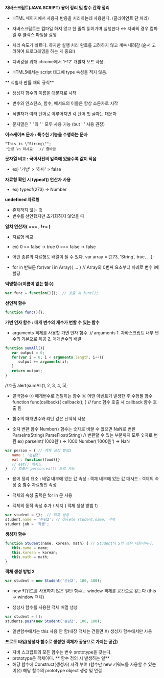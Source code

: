 **자바스크립트(JAVA SCRIPT) 용어 정리 및 함수 간략 정리**
- HTML 페이지에서 사용자 반응을 처리하는데 사용한다. (클라이언트 단 처리)
- 자바스크립트는 컴파일 하지 않고 한 줄씩 읽어가며 실행한다 ↔ 자바의 경우 컴파일 후 클랙스 파일을 실행
- 처리 속도가 빠르다. 하지만 실행 처리 완료를 고려하지 않고 계속 내려감 (순서 고려하여 프로그래밍을 하는 게 중요!)
- 디버깅을 위해 chrome에서 'F12' 개발자 모드 사용.

- HTML5에서는 script  태그에 type 속성을 적지 않음.

** 식별자 만들 때의 규칙**
- 생성자 함수의 이름을 대문자로 시작
- 변수와 인스턴스, 함수, 메서드의 이름은 항상 소문자로 시작
- 식별자가 여러 단어로 이루어지면 각 단어 첫 글자는 대문자

- 문자열은 " "와 ' ' 모두 사용 가능 (but ' ' 사용 권장)

**이스케이프 문자 : 특수한 기능을 수행하는 문자**
```
"This is \"String\"";
'안녕 \n 하세요'  // 줄바꿈
```

**문자열 비교 : 국어사전의 앞쪽에 있을수록 값이 작음**
- ex) '가방' > '하마' > false

**자료형 확인 시 typeof() 연산자 사용**
- ex) typeof(273) → Number

**undefined 자료형**
- 존재하지 않는 것
- 변수를 선언했지만 초기화하지 않았을 때


**일치 연산자( === , !+= )**
- 자료형 비교
- ex) 0 == false → true
  0 === false → false

- 어떤 종류의 자료형도 배열이 될 수 있다.
var array = [273, 'String', true, ...];

- for in 반복문
for(var i in Array){
   ...
} // Array의 0번째 요소부터 차례로 변수 i에 할당

**익명함수(이름이 없는 함수)**
```js
var func = function(){};  // 호출 시 func();
```

**선언적 함수**
```js
function func(){};
```

**가변 인자 함수 : 매개 변수의 개수가 변할 수 있는 함수**
* arguments 객체를 사용할 가변 인자 함수.
// arguments 1. 자바스크립트 내부 변수의 기본으로 제공 2. 매개변수의 배열
```js
function sumAll(){
   var output = 0;
   for(var i = 0; i < arguments.length; i++){
      output += arguments[i];
   }
   return output;
}
```
//호출
alert(sumAll(1, 2, 3, 4, 5);

- 콜백함수
ⓐ 매개변수로 전달하는 함수
ⓑ 어떤 이벤트가 발생한 후 수행될 함수
function func(callback){
   callback();
}  // func 함수 호출 시 callback 함수 호출 됨

- 함수의 매개변수와 리턴 값은 선택적 사용

- 숫자 변환 함수
Number() 함수는 숫자로 바꿀 수 없으면 NaN로 변환
ParseInt(String)
ParseFloat(String)   // 변환할 수 있는 부분까지 모두 숫자로 변환
ex) parseInt('1000원') → 1000
Number('1000원') → NaN

```js
var person = { // 객체 생성 방법1
   name : '순남2'
   eat : function(food){}
   // eat() 메서드
}  // 호출은 person.eat() 으로 가능
```
* 용어 정리
요소 : 배열 내부에 있는 값
속성 : 객체 내부에 있는 값
매서드 : 객체의 속성 중 함수 자료형인 속성

- 객체의 속성 출력은 for in 문 사용

- 객체의 동적 속성 추가 / 제지 ( 객체 생성 방법 1)
```js
var student = {};  // 객체 생성
student.name = '순남2'; // delete student.name; 삭제
student job = '학생';
```

**생성자 함수**
```js
function Student(name, korean, math) { // Student의 S의 경우 대문자이다.
   this.name = name;
   this.korean = korean;
   this.math = math;
}
```

**객체 생성 방법 2**
```js
var student = new Student('순남2', 100, 100);
```

- new 키워드를 사용하지 않은 일반 함수는 window 객체를 공간으로 갖는다 (this → window 객체)

- 생성자 함수를 사용한 객체 배열 생성
```js
var student = [];
students.push(new Student('순남2', 100, 100);
```
* 일반함수에서는 this 사용 안 함(내장 객체는 건들면 X)
생성자 함수에서만 사용

**프로토 타입(생성자 함수로 생성한 객체가 공용으로 가지는 공간)**
- 자바 스크립트의 모든 함수는 변수 prototype을 갖는다.
- prototype은 객체이다.
** 함수 정의 시 발생하는 일**
- 해당 함수에 Construct(생성자) 자격 부여 (함수만 new 키워드를 사용할 수 있는 이유)
 해당 함수의 prototype object 생성 및 연결

